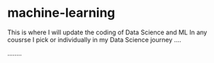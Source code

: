 # machine-learning
This is where I will update the coding of Data Science and ML In any cousrse I pick or individually in my Data Science journey ....

........
